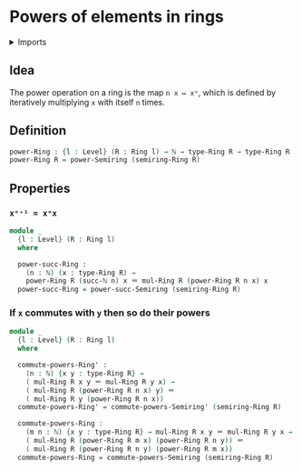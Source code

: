 # Powers of elements in rings

<details><summary>Imports</summary>
```agda
module ring-theory.powers-of-elements-rings where
open import elementary-number-theory.natural-numbers
open import foundation.identity-types
open import foundation.universe-levels
open import ring-theory.powers-of-elements-semirings
open import ring-theory.rings
```
</details>

## Idea

The power operation on a ring is the map `n x ↦ xⁿ`, which is defined by iteratively multiplying `x` with itself `n` times.

## Definition

```agda
power-Ring : {l : Level} (R : Ring l) → ℕ → type-Ring R → type-Ring R
power-Ring R = power-Semiring (semiring-Ring R)
```

## Properties

### `xⁿ⁺¹ = xⁿx`

```agda
module _
  {l : Level} (R : Ring l)
  where

  power-succ-Ring :
    (n : ℕ) (x : type-Ring R) →
    power-Ring R (succ-ℕ n) x ＝ mul-Ring R (power-Ring R n x) x
  power-succ-Ring = power-succ-Semiring (semiring-Ring R)
```

### If `x` commutes with `y` then so do their powers

```agda
module _
  {l : Level} (R : Ring l)
  where

  commute-powers-Ring' :
    (n : ℕ) {x y : type-Ring R} →
    ( mul-Ring R x y ＝ mul-Ring R y x) →
    ( mul-Ring R (power-Ring R n x) y) ＝
    ( mul-Ring R y (power-Ring R n x))
  commute-powers-Ring' = commute-powers-Semiring' (semiring-Ring R)

  commute-powers-Ring :
    (m n : ℕ) {x y : type-Ring R} → mul-Ring R x y ＝ mul-Ring R y x →
    ( mul-Ring R (power-Ring R m x) (power-Ring R n y)) ＝
    ( mul-Ring R (power-Ring R n y) (power-Ring R m x))
  commute-powers-Ring = commute-powers-Semiring (semiring-Ring R)
```
